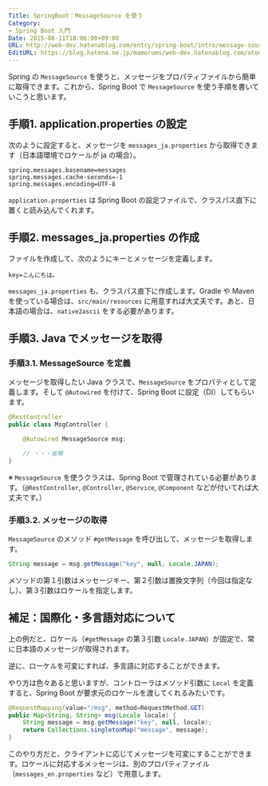 ```yaml
---
Title: SpringBoot：MessageSource を使う
Category:
- Spring Boot 入門
Date: 2015-06-11T18:06:00+09:00
URL: http://web-dev.hatenablog.com/entry/spring-boot/intro/message-source
EditURL: https://blog.hatena.ne.jp/mamorums/web-dev.hatenablog.com/atom/entry/10328749687179613894
---
```


Spring の `MessageSource` を使うと、メッセージをプロパティファイルから簡単に取得できます。これから、Spring Boot で `MessageSource` を使う手順を書いていこうと思います。


## 手順1. application.properties の設定
次のように設定すると、メッセージを `messages_ja.properties` から取得できます（日本語環境でロケールが ja の場合）。

```
spring.messages.basename=messages
spring.messages.cache-seconds=-1
spring.messages.encoding=UTF-8
```

`application.properties` は Spring Boot の設定ファイルで、クラスパス直下に置くと読み込んでくれます。


## 手順2. messages_ja.properties の作成
ファイルを作成して、次のようにキーとメッセージを定義します。

```
key=こんにちは。
```

`messages_ja.properties` も、クラスパス直下に作成します。Gradle や Maven を使っている場合は、`src/main/resources` に用意すれば大丈夫です。あと、日本語の場合は、`native2ascii` をする必要があります。


## 手順3. Java でメッセージを取得
### 手順3.1. MessageSource を定義
メッセージを取得したい Java クラスで、`MessageSource` をプロパティとして定義します。そして `@Autowired` を付けて、Spring Boot に設定（DI）してもらいます。

```java
@RestController
public class MsgController {

    @Autowired MessageSource msg;

    // ・・・省略
}
```

※ `MessageSource` を使うクラスは、Spring Boot で管理されている必要があります。（`@RestController`, `@Controller`, `@Service`, `@Component` などが付いてれば大丈夫です。）


### 手順3.2. メッセージの取得
`MessageSource` のメソッド `#getMessage` を呼び出して、メッセージを取得します。

```java
String message = msg.getMessage("key", null, Locale.JAPAN);
```

メソッドの第１引数はメッセージキー、第２引数は置換文字列（今回は指定なし）、第３引数はロケールを指定します。


## 補足：国際化・多言語対応について
上の例だと、ロケール（`#getMessage` の第３引数 `Locale.JAPAN`）が固定で、常に日本語のメッセージが取得されます。

逆に、ローケルを可変にすれば、多言語に対応することができます。

やり方は色々あると思いますが、コントローラはメソッド引数に `Local` を定義すると、Spring Boot が要求元のロケールを渡してくれるみたいです。

```java
@RequestMapping(value="/msg", method=RequestMethod.GET)
public Map<String, String> msg(Locale locale) {
    String message = msg.getMessage("key", null, locale);
    return Collections.singletonMap("message", message);
}
```

このやり方だと、クライアントに応じてメッセージを可変にすることができます。ロケールに対応するメッセージは、別のプロパティファイル（`messages_en.properties` など）で用意します。
